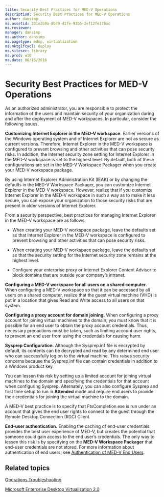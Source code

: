 ```yaml
---
title: Security Best Practices for MED-V Operations
description: Security Best Practices for MED-V Operations
author: dansimp
ms.assetid: 231e2b9a-8b49-42fe-93b5-2ef12fe17bac
ms.reviewer: 
manager: dansimp
ms.author: dansimp
ms.pagetype: mdop, virtualization
ms.mktglfcycl: deploy
ms.sitesec: library
ms.prod: w10
ms.date: 06/16/2016
---
```



# Security Best Practices for MED-V Operations


As an authorized administrator, you are responsible to protect the information of the users and maintain security of your organization during and after the deployment of MED-V workspaces. In particular, consider the following issues.

**Customizing Internet Explorer in the MED-V workspace**. Earlier versions of the Windows operating system and of Internet Explorer are not as secure as current versions. Therefore, Internet Explorer in the MED-V workspace is configured to prevent browsing and other activities that can pose security risks. In addition, the Internet security zone setting for Internet Explorer in the MED-V workspace is set to the highest level. By default, both of these configurations are set in the MED-V Workspace Packager when you create your MED-V workspace package.

By using Internet Explorer Administration Kit (IEAK) or by changing the defaults in the MED-V Workspace Packager, you can customize Internet Explorer in the MED-V workspace. However, realize that if you customize Internet Explorer in the MED-V workspace in such a way as to make it less secure, you can expose your organization to those security risks that are present in older versions of Internet Explorer.

From a security perspective, best practices for managing Internet Explorer in the MED-V workspace are as follows:

-   When creating your MED-V workspace package, leave the defaults set so that Internet Explorer in the MED-V workspace is configured to prevent browsing and other activities that can pose security risks.

-   When creating your MED-V workspace package, leave the defaults set so that the security setting for the Internet security zone remains at the highest level.

-   Configure your enterprise proxy or Internet Explorer Content Advisor to block domains that are outside your company’s intranet.

**Configuring a MED-V workspace for all users on a shared computer.** When configuring a MED-V workspace so that it can be accessed by all users on a shared computer, realize that the guest virtual machine (VHD) is put in a location that gives Read and Write access to all users on that system.

**Configuring a proxy account for domain joining.** When configuring a proxy account for joining virtual machines to the domain, you must know that it is possible for an end user to obtain the proxy account credentials. Thus, necessary precautions must be taken, such as limiting account user rights, to prevent an end user from using the credentials for causing harm.

**Sysprep Configuration.** Although the Sysprep.inf file is encrypted by default, its contents can be decrypted and read by any determined end user who can successfully log on to the virtual machine. This raises security concerns because the Sysprep.inf file can contain credentials in addition to a Windows product key.

You can lessen this risk by setting up a limited account for joining virtual machines to the domain and specifying the credentials for that account when configuring Sysprep. Alternately, you can also configure Sysprep and first time setup to run in **Attended** mode and require end users to provide their credentials for joining the virtual machine to the domain.

A MED-V best practice is to specify that FtsCompletion.exe is run under an account that gives the end user rights to connect to the guest through the Remote Desktop Connection (RDC) Client.

**End-user authentication.** Enabling the caching of end-user credentials provides the best user experience of MED-V, but creates the potential that someone could gain access to the end user’s credentials. The only way to lessen this risk is by specifying on the **MED-V Workspace Packager** that end-user credentials are not stored. For more information about authentication of end users, see [Authentication of MED-V End Users](authentication-of-med-v-end-users.md).

## Related topics


[Operations Troubleshooting](operations-troubleshooting-medv2.md)

[Microsoft Enterprise Desktop Virtualization 2.0](index.md)

 

 





